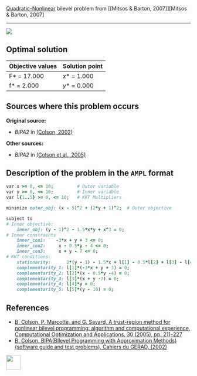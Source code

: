 [Quadratic-Nonlinear](/BASBLib/QP-NLP-problems) bilevel problem from [\[Mitsos & Barton, 2007\]][Mitsos & Barton, 2007]

---

![](/BASBLib/images/c_2002_02_eq.jpg)

## Optimal solution

Objective values   | Solution point           |
------------------ | ------------------------ |
F* = 17.000        | _x_* = 1.000             |
f* = 2.000         | _y_* = 0.000             |

## Sources where this problem occurs

__Original source:__

 - _BIPA2_ in [(Colson, 2002)][Colson, 2002]

__Other sources:__

 - _BIPA2_ in [(Colson et al., 2005)][Colson et al., 2005]

## Description of the problem in the `AMPL` format

```ruby
var x >= 0, <= 10;         # Outer variable
var y >= 0, <= 10;         # Inner variable
var l{1..5} >= 0, <= 10;   # KKT Multipliers

minimize outer_obj: (x - 5)^2 + (2*y + 1)^2;  # Outer objective

subject to
# Inner objective:
    inner_obj: (y - 1)^2 - 1.5*x*y + x^3 = 0;
# Inner constraints
    inner_con1:    -3*x + y + 3 <= 0;
    inner_con2:     x - 0.5*y - 4 <= 0;
    inner_con3:     x + y - 7 <= 0;
# KKT conditions:
    stationarity:      2*(y - 1) - 1.5*x + l[1] - 0.5*l[2] + l[3] - l[4] + l[5] = 0;
    complementarity_1: l[1]*(-3*x + y + 3) = 0;
    complementarity_2: l[2]*(x - 0.5*y -4) = 0;
    complementarity_3: l[3]*(x + y -7) = 0;
    complementarity_4: l[4]*y = 0;
    complementarity_5: l[5]*(y - 10) = 0;
```

##  References

 - [B. Colson, P. Marcotte, and G. Savard, A trust-region method for nonlinear bilevel programming: algorithm and computational experience, Computational Optimization and Applications, 30 (2005), pp. 211–227](https://doi.org/10.1007/s10589-005-4612-4)
 - [B. Colson, BIPA(BIlevel Programming with Approximation Methods)(software guide and test problems), Cahiers du GERAD, (2002)](https://www.gerad.ca/en/papers/G-2002-37/view)

[<img src="http://www.interupgrade.com/images/pfeil-backbutton.png" width="40" height="40">](/BASBLib/QP-NLP-problems "Back to summary of QP-NLP bilevel problems")

[Colson, 2002]: https://www.gerad.ca/en/papers/G-2002-37/view
[Colson et al., 2005]: https://doi.org/10.1007/s10589-005-4612-4